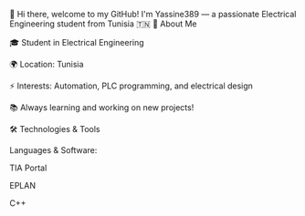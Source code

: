 👋 Hi there, welcome to my GitHub!
I'm Yassine389 — a passionate Electrical Engineering student from Tunisia 🇹🇳
🚀 About Me

🎓 Student in Electrical Engineering

🌍 Location: Tunisia

⚡ Interests: Automation, PLC programming, and electrical design

📚 Always learning and working on new projects!

🛠️ Technologies & Tools

Languages & Software:

TIA Portal

EPLAN

C++



